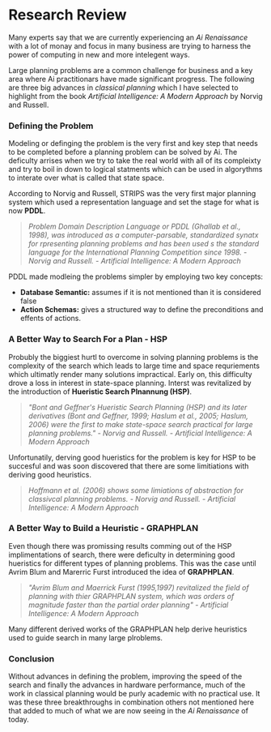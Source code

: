 # Research Review

Many experts say that we are currently experiencing an *Ai Renaissance* 
with a lot of monay and focus in many business are trying to harness the power of 
computing in new and more intelegent ways. 

Large planning problems are a common challenge for business and a key area where Ai practitionars 
have made significant progress.
The following are three big advances in *classical planning* which I have selected to highlight from the 
book *Artificial Intelligence: A Modern Approach* by Norvig and Russell.

### Defining the Problem
Modeling or definging the problem is the very first and key step that needs
to be completed before a planning problem can be solved by Ai. The deficulty arrises when 
we try to take the real world with all of its compleixty and try to boil in down to 
logical statments which can be used in algorythms to interate over what is called that state space.

According to Norvig and Russell, STRIPS was the very first major planning system which 
used a representation language and set the stage for what is now __PDDL__. 

>*Problem Domain Description Language or PDDL (Ghallab et al., 1998), 
was introduced as a computer-parsable, standardized synatx for rpresenting
planning problems and has been used s the standard language for the 
International Planning Competition since 1998. - Norvig and Russell. - Artificial Intelligence: A Modern Approach*

PDDL made modleing the problems simpler by employing two key concepts:
* __Database Semantic:__ assumes if it is not mentioned than it is considered false
* __Action Schemas:__ gives a structured way to define the preconditions and effents of actions.

### A Better Way to Search For a Plan - HSP
Probubly the biggiest hurtl to overcome in solving planning problems is the complexity of the search
which leads to large time and space requriements which ultimatly render many solutions impractical.
Early on, this difficulty drove a loss in interest in state-space planning. Interst was revitalized by the introduction
of __Hueristic Search Plnannung (HSP)__. 

> *"Bont and Geffner's Hueristic Search Planning (HSP) and its later derivatives
 (Bont and Geffner, 1999; Haslum et al., 2005; Haslum, 2006) were the first to make 
 state-space search practical for large planning problems." - Norvig and Russell. - Artificial Intelligence: A Modern Approach*


Unfortunatily, derving good hueristics for the problem is key for HSP to be succesful and was soon
discovered that there are some limitiations with deriving good heuristics. 

> *Hoffmann et al. (2006) shows some limiations of abstraction for classivcal planning problems. - 
Norvig and Russell. - Artificial Intelligence: A Modern Approach*

### A Better Way to Build a Heuristic - GRAPHPLAN
Even though there was promissing results comming out of the HSP implimentations of search,
there were deficulty in determining good hueristics for different types of planning problems.
This was the case until Avrim Blum and Marerric Furst introduced the idea of __GRAPHPLAN__. 

> *"Avrim Blum and Maerrick Furst (1995,1997) revitalized the field 
of planning with thier GRAPHPLAN system, which was orders 
of magnitude faster than the partial order planning" - Artificial Intelligence: A Modern Approach*

Many different derived works of the GRAPHPLAN help derive heuristics used to 
guide search in many large plroblems.

### Conclusion
Without advances in defining the problem, improving the speed of the search and finally the advances in 
hardware performance, much of the work in classical planning would be purly academic with no practical use. 
It was these three breakthroughs in combination others not mentioned here 
that added to much of what we are now seeing in the *Ai Renaissance* of today.

